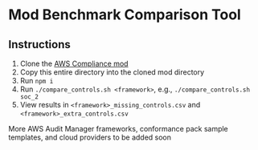 # Mod Benchmark Comparison Tool

## Instructions

1. Clone the [AWS Compliance mod](https://github.com/turbot/steampipe-mod-aws-compliance)
2. Copy this entire directory into the cloned mod directory
3. Run `npm i`
4. Run `./compare_controls.sh <framework>`, e.g., `./compare_controls.sh soc_2`
5. View results in `<framework>_missing_controls.csv` and `<framework>_extra_controls.csv`

More AWS Audit Manager frameworks, conformance pack sample templates, and cloud providers to be added soon
